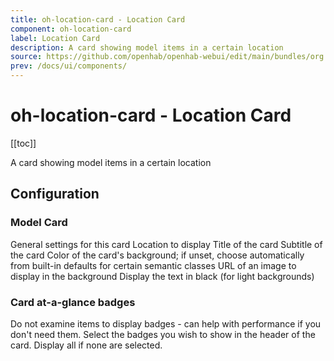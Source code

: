 ```yaml
---
title: oh-location-card - Location Card
component: oh-location-card
label: Location Card
description: A card showing model items in a certain location
source: https://github.com/openhab/openhab-webui/edit/main/bundles/org.openhab.ui/doc/components/oh-location-card.md
prev: /docs/ui/components/
---
```


# oh-location-card - Location Card

<!-- Put a screenshot here if relevant:
![](./images/oh-location-card/header.jpg)
-->

[[toc]]

<!-- Note: you can overwrite the definition-provided description and add your own intro/additional sections instead -->
<!-- DO NOT REMOVE the following comments if you intend to keep the definition-provided description -->
<!-- GENERATED componentDescription -->
A card showing model items in a certain location
<!-- GENERATED /componentDescription -->

## Configuration

<!-- DO NOT REMOVE the following comments -->
<!-- GENERATED props -->
### Model Card
<div class="props">
<PropGroup name="card" label="Model Card">
  General settings for this card
<PropBlock type="TEXT" name="item" label="Item" context="item">
  <PropDescription>
    Location to display
  </PropDescription>
</PropBlock>
<PropBlock type="TEXT" name="title" label="Title">
  <PropDescription>
    Title of the card
  </PropDescription>
</PropBlock>
<PropBlock type="TEXT" name="subtitle" label="Subtitle">
  <PropDescription>
    Subtitle of the card
  </PropDescription>
</PropBlock>
<PropBlock type="TEXT" name="backgroundColor" label="Background Color">
  <PropDescription>
    Color of the card's background; if unset, choose automatically from built-in defaults for certain semantic classes
  </PropDescription>
  <PropOptions>
    <PropOption value="red" label="Red" />
    <PropOption value="green" label="Green" />
    <PropOption value="blue" label="Blue" />
    <PropOption value="pink" label="Pink" />
    <PropOption value="yellow" label="Yellow" />
    <PropOption value="(empty)" label="Orange" />
    <PropOption value="purple" label="Purple" />
    <PropOption value="deeppurple" label="Deep Purple" />
    <PropOption value="lightblue" label="Light Blue" />
    <PropOption value="teal" label="Teal" />
    <PropOption value="lime" label="Lime" />
    <PropOption value="deeporange" label="Deep Orange" />
    <PropOption value="gray" label="Gray" />
    <PropOption value="black" label="Black" />
  </PropOptions>
</PropBlock>
<PropBlock type="TEXT" name="backgroundImage" label="Background Image">
  <PropDescription>
    URL of an image to display in the background
  </PropDescription>
</PropBlock>
<PropBlock type="BOOLEAN" name="invertText" label="Invert Text">
  <PropDescription>
    Display the text in black (for light backgrounds)
  </PropDescription>
</PropBlock>
</PropGroup>
</div>

### Card at-a-glance badges
<div class="props">
<PropGroup name="glance" label="Card at-a-glance badges">
<PropBlock type="BOOLEAN" name="disableBadges" label="Disable badges">
  <PropDescription>
    Do not examine items to display badges - can help with performance if you don't need them.
  </PropDescription>
</PropBlock>
<PropBlock type="TEXT" name="badges" label="Enabled badges">
  <PropDescription>
    Select the badges you wish to show in the header of the card. Display all if none are selected.
  </PropDescription>
  <PropOptions multiple="true">
    <PropOption value="battery" label="Low Battery Warning" />
    <PropOption value="lights" label="Lights On" />
    <PropOption value="windows" label="Open Windows" />
    <PropOption value="doors" label="Open Doors" />
    <PropOption value="garagedoors" label="Open Garage Doors" />
    <PropOption value="blinds" label="Open Blinds" />
    <PropOption value="presence" label="Presence Detected" />
    <PropOption value="lock" label="Locks" />
    <PropOption value="climate" label="Climate Control Powered On" />
    <PropOption value="screens" label="Screens Powered On" />
    <PropOption value="projectors" label="Projectors Powered On" />
    <PropOption value="speakers" label="Speakers/AV Receivers Powered On" />
    <PropOption value="temperature" label="Average Temperature (+ Setpoint)" />
    <PropOption value="humidity" label="Average Humidity" />
    <PropOption value="co2" label="Average CO2" />
    <PropOption value="luminance" label="Average Luminance" />
  </PropOptions>
</PropBlock>
</PropGroup>
</div>


<!-- GENERATED /props -->

<!-- If applicable describe how properties are forwarded to a underlying component from Framework7, ECharts, etc.:
### Inherited Properties

-->

<!-- If applicable describe the slots recognized by the component and what they represent:
### Slots

#### `default`

The contents of the oh-location-card.

-->

<!-- Add as many examples as desired - put the YAML in a details container when it becomes too long (~150/200+ lines):
## Examples

### Example 1

![](./images/oh-location-card/example1.jpg)

```yaml
component: oh-location-card
config:
  prop1: value1
  prop2: value2
```

### Example 2

![](./images/oh-location-card/example2.jpg)

::: details YAML
```yaml
component: oh-location-card
config:
  prop1: value1
  prop2: value2
slots
```
:::

-->

<!-- Try to clean up URLs to the forum (https://community.openhab.org/t/<threadID>[/<postID>] should suffice)
## Community Resources

- [Community Post 1](https://community.openhab.org/t/12345)
- [Community Post 2](https://community.openhab.org/t/23456)
-->
